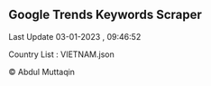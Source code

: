 

## Google Trends Keywords Scraper 
 
Last Update 03-01-2023 , 09:46:52

Country List :
VIETNAM.json



© Abdul Muttaqin 
